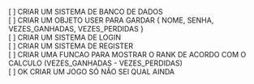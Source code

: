 [ ] CRIAR UM SISTEMA DE BANCO DE DADOS <br>
[ ] CRIAR UM OBJETO USER PARA GARDAR {
    NOME, SENHA, VEZES_GANHADAS, VEZES_PERDIDAS
}<br>
[ ] CRIAR UM SISTEMA DE LOGIN <br>
[ ] CRIAR UM SISTEMA DE REGISTER <br>
[ ] CRIAR UMA FUNCAO PARA MOSTRAR O RANK DE ACORDO COM O CALCULO (VEZES_GANHADAS - VEZES_PERDIDAS) <br>
[ ] OK CRIAR UM JOGO SÓ NÃO SEI QUAL AINDA <br>
